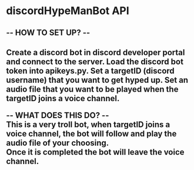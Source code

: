 # discordHypeManBot API

<h2> -- HOW TO SET UP? --  <h2>
 Create a discord bot in discord developer portal and connect to the server.  
 Load the discord bot token into apikeys.py.  
 Set a targetID (discord username) that you want to get hyped up.  
 Set an audio file that you want to be played when the targetID joins a voice channel.  

-- WHAT DOES THIS DO? --  
 This is a very troll bot, when targetID joins a voice channel, the bot will follow and play the audio file of your choosing.  
 Once it is completed the bot will leave the voice channel.  
